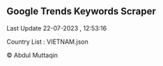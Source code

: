 

## Google Trends Keywords Scraper 
 
Last Update 22-07-2023 , 12:53:16

Country List :
VIETNAM.json



© Abdul Muttaqin 
